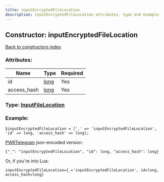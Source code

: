 ```yaml
---
title: inputEncryptedFileLocation
description: inputEncryptedFileLocation attributes, type and example
---
```

## Constructor: inputEncryptedFileLocation  
[Back to constructors index](index.md)



### Attributes:

| Name     |    Type       | Required |
|----------|---------------|----------|
|id|[long](../types/long.md) | Yes|
|access\_hash|[long](../types/long.md) | Yes|



### Type: [InputFileLocation](../types/InputFileLocation.md)


### Example:

```
$inputEncryptedFileLocation = ['_' => 'inputEncryptedFileLocation', 'id' => long, 'access_hash' => long];
```  

[PWRTelegram](https://pwrtelegram.xyz) json-encoded version:

```
{"_": "inputEncryptedFileLocation", "id": long, "access_hash": long}
```


Or, if you're into Lua:  


```
inputEncryptedFileLocation={_='inputEncryptedFileLocation', id=long, access_hash=long}

```


